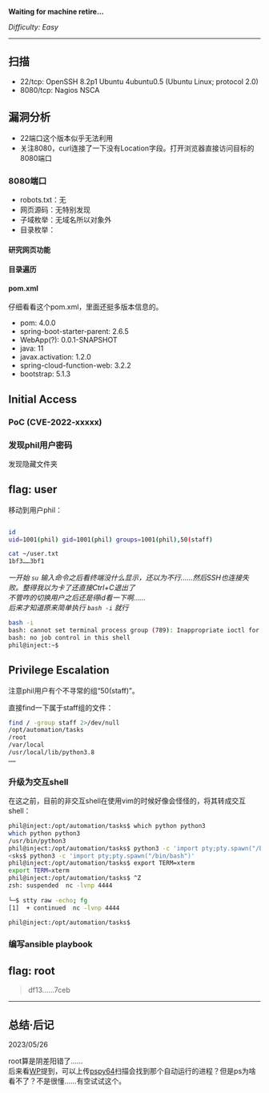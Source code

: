 **Waiting for machine retire...**

*Difficulty: Easy*

---

## 扫描

- 22/tcp: OpenSSH 8.2p1 Ubuntu 4ubuntu0.5 (Ubuntu Linux; protocol 2.0)
- 8080/tcp: Nagios NSCA


## 漏洞分析

- 22端口这个版本似乎无法利用
- 关注8080，curl连接了一下没有Location字段。打开浏览器直接访问目标的8080端口

### 8080端口

- robots.txt：无
- 网页源码：无特别发现
- 子域枚举：无域名所以对象外
- 目录枚举：

#### 研究网页功能



#### 目录遍历


#### pom.xml

仔细看看这个pom.xml，里面还挺多版本信息的。

- pom: 4.0.0
- spring-boot-starter-parent: 2.6.5
- WebApp(?): 0.0.1-SNAPSHOT
- java: 11
- javax.activation: 1.2.0
- spring-cloud-function-web: 3.2.2
- bootstrap: 5.1.3


## Initial Access

### PoC (CVE-2022-xxxxx)



### 发现phil用户密码

发现隐藏文件夹

## flag: user

移动到用户phil：
```bash

id
uid=1001(phil) gid=1001(phil) groups=1001(phil),50(staff)

cat ~/user.txt
1bf3……3bf1
```

*一开始 `su` 输入命令之后看终端没什么显示，还以为不行……然后SSH也连接失败。整得我以为卡了还直接Ctrl+C退出了*  
*不管咋的切换用户之后还是得id看一下啊……*  
*后来才知道原来简单执行 `bash -i` 就行*
```bash
bash -i
bash: cannot set terminal process group (789): Inappropriate ioctl for device
bash: no job control in this shell
phil@inject:~$ 
```


## Privilege Escalation

注意phil用户有个不寻常的组“50(staff)”。

直接find一下属于staff组的文件：
```bash
find / -group staff 2>/dev/null
/opt/automation/tasks
/root
/var/local
/usr/local/lib/python3.8
……
```



### 升级为交互shell

在这之前，目前的非交互shell在使用vim的时候好像会怪怪的，将其转成交互shell：
```bash
phil@inject:/opt/automation/tasks$ which python python3
which python python3
/usr/bin/python3
phil@inject:/opt/automation/tasks$ python3 -c 'import pty;pty.spawn("/bin/bash")'
<sks$ python3 -c 'import pty;pty.spawn("/bin/bash")'
phil@inject:/opt/automation/tasks$ export TERM=xterm
export TERM=xterm
phil@inject:/opt/automation/tasks$ ^Z
zsh: suspended  nc -lvnp 4444
                                                                        
└─$ stty raw -echo; fg
[1]  + continued  nc -lvnp 4444

phil@inject:/opt/automation/tasks$ 
```

### 编写ansible playbook


## flag: root


> df13……7ceb


---

## 总结·后记

2023/05/26

root算是阴差阳错了……    
后来看[WP](https://hyperbeast.es/inject-htb/)提到，可以上传[pspy64](https://github.com/DominicBreuker/pspy)扫描会找到那个自动运行的进程？但是ps为啥看不了？不是很懂……有空试试这个。